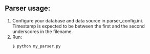 ## Parser usage:
1. Configure your database and data source in parser_config.ini. Timestamp is expected to be between the first and the second underscores in the filename.
2. Run:
    ```
    $ python my_parser.py 
    ```